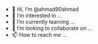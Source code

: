 - 👋 Hi, I’m @ahmad90ahmad
- 👀 I’m interested in ...
- 🌱 I’m currently learning ...
- 💞️ I’m looking to collaborate on ...
- 📫 How to reach me ...

<!---
ahmad90ahmad/ahmad90ahmad is a ✨ special ✨ repository because its `README.md` (this file) appears on your GitHub profile.
You can click the Preview link to take a look at your changes.
--->
